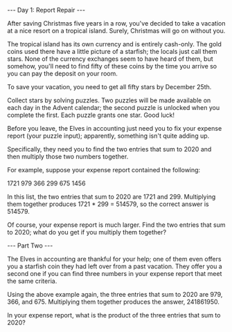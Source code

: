 --- Day 1: Report Repair ---

After saving Christmas five years in a row, you've decided to take a vacation
at a nice resort on a tropical island. Surely, Christmas will go on without
you.

The tropical island has its own currency and is entirely cash-only. The gold
coins used there have a little picture of a starfish; the locals just call them
stars. None of the currency exchanges seem to have heard of them, but somehow,
you'll need to find fifty of these coins by the time you arrive so you can pay
the deposit on your room.

To save your vacation, you need to get all fifty stars by December 25th.

Collect stars by solving puzzles. Two puzzles will be made available on each
day in the Advent calendar; the second puzzle is unlocked when you complete the
first. Each puzzle grants one star. Good luck!

Before you leave, the Elves in accounting just need you to fix your expense
report (your puzzle input); apparently, something isn't quite adding up.

Specifically, they need you to find the two entries that sum to 2020 and then
multiply those two numbers together.

For example, suppose your expense report contained the following:

1721
979
366
299
675
1456

In this list, the two entries that sum to 2020 are 1721 and 299. Multiplying
them together produces 1721 \* 299 = 514579, so the correct answer is 514579.

Of course, your expense report is much larger. Find the two entries that sum to
2020; what do you get if you multiply them together?

--- Part Two ---

The Elves in accounting are thankful for your help; one of them even offers you
a starfish coin they had left over from a past vacation. They offer you a
second one if you can find three numbers in your expense report that meet the
same criteria.

Using the above example again, the three entries that sum to 2020 are 979, 366,
and 675. Multiplying them together produces the answer, 241861950.

In your expense report, what is the product of the three entries that sum to
2020?
